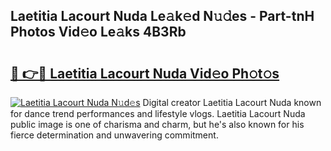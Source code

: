 ## Laetitia Lacourt Nuda Le𝚊k𝚎d N𝚞𝚍es - Part-tnH Photos Vid𝚎o Le𝚊ks 4B3Rb

# <h2><a href="http://fbfqey.evod.top/?m=Laetitia+Lacourt+Nuda">🔗 👉🔴 Laetitia Lacourt Nuda Vid𝚎o Ph𝚘t𝚘s</a></h2>

[![Laetitia Lacourt Nuda N𝚞d𝚎s](https://i.imgur.com/8V9OHl7.gif)](http://fbfqey.evod.top/?m=Laetitia+Lacourt+Nuda)
Digital creator Laetitia Lacourt Nuda known for dance trend performances and lifestyle vlogs. Laetitia Lacourt Nuda public image is one of charisma and charm, but he's also known for his fierce determination and unwavering commitment. 
